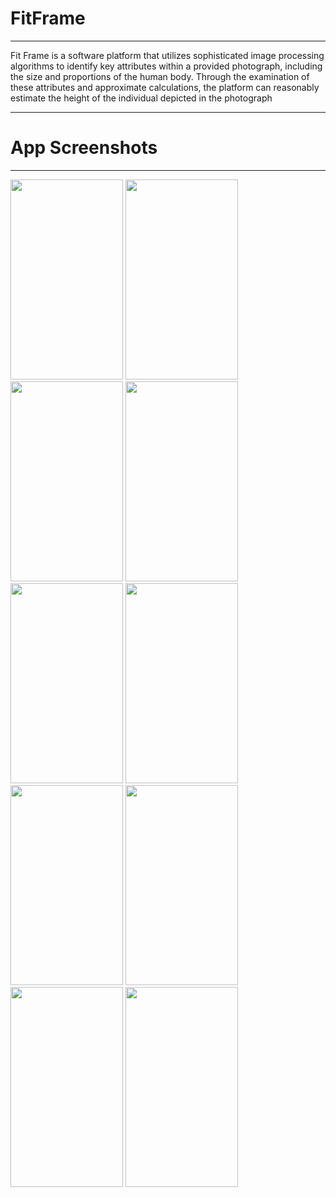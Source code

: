 # FitFrame
<hr>
Fit Frame is a software platform that utilizes sophisticated image processing algorithms to identify key attributes within a provided photograph, including the size and proportions of the human body. Through the examination of these attributes and approximate calculations, the platform can reasonably estimate the height of the individual depicted in the photograph
<hr>
<h1> App Screenshots </h1> 
<hr>
<img src="Images/image1.png" width="180" height= "320"> <img src="Images/image2.png" width="180" height= "320"> <img src="Images/image3.png" width="180" height= "320"> <img src="Images/image4.png" width="180" height= "320">
<img src="Images/image5.png" width="180" height= "320"> <img src="Images/image6.png" width="180" height= "320"> <img src="Images/image7.png" width="180" height= "320"> <img src="Images/image8.png" width="180" height= "320">
<img src="Images/image9.png" width="180" height= "320"> <img src="Images/image10.png" width="180" height= "320"> 
